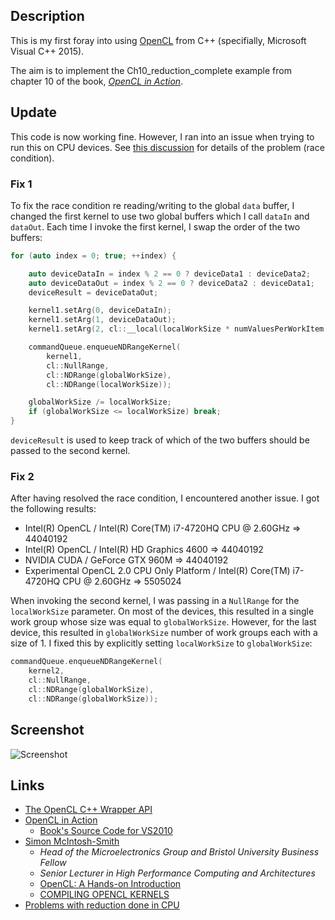 
## Description

This is my first foray into using [OpenCL](https://www.khronos.org/opencl/) from C++ (specifially, Microsoft Visual C++ 2015).

The aim is to implement the Ch10_reduction_complete example from chapter 10 of the book, [_OpenCL in Action_](https://www.manning.com/books/opencl-in-action).

## Update

This code is now working fine. However, I ran into an issue when trying to run this on CPU devices.
See [this discussion](https://software.intel.com/en-us/forums/opencl/topic/558984) for details
of the problem (race condition).

### Fix 1

To fix the race condition re reading/writing to the global `data` buffer, I changed the first kernel
to use two global buffers which I call `dataIn` and `dataOut`. Each time I invoke the first kernel,
I swap the order of the two buffers:

```C++
for (auto index = 0; true; ++index) {

    auto deviceDataIn = index % 2 == 0 ? deviceData1 : deviceData2;
    auto deviceDataOut = index % 2 == 0 ? deviceData2 : deviceData1;
    deviceResult = deviceDataOut;

    kernel1.setArg(0, deviceDataIn);
    kernel1.setArg(1, deviceDataOut);
    kernel1.setArg(2, cl::__local(localWorkSize * numValuesPerWorkItem * sizeof(float)));

    commandQueue.enqueueNDRangeKernel(
        kernel1,
        cl::NullRange,
        cl::NDRange(globalWorkSize),
        cl::NDRange(localWorkSize));

    globalWorkSize /= localWorkSize;
    if (globalWorkSize <= localWorkSize) break;
}
```

`deviceResult` is used to keep track of which of the two buffers should be
passed to the second kernel.

### Fix 2

After having resolved the race condition, I encountered another issue.
I got the following results:

* Intel(R) OpenCL / Intel(R) Core(TM) i7-4720HQ CPU @ 2.60GHz => 44040192
* Intel(R) OpenCL / Intel(R) HD Graphics 4600 => 44040192
* NVIDIA CUDA / GeForce GTX 960M => 44040192
* Experimental OpenCL 2.0 CPU Only Platform / Intel(R) Core(TM) i7-4720HQ CPU @ 2.60GHz => 5505024

When invoking the second kernel, I was passing in a `NullRange` for the `localWorkSize` parameter. On most of the devices, this resulted in a single work group whose size was equal to `globalWorkSize`. However, for the last device, this resulted in `globalWorkSize` number of work groups each with a size of 1. I fixed this by explicitly setting `localWorkSize`
to `globalWorkSize`:

```C++
commandQueue.enqueueNDRangeKernel(
    kernel2,
    cl::NullRange,
    cl::NDRange(globalWorkSize),
    cl::NDRange(globalWorkSize));
```


## Screenshot

![Screenshot](https://raw.github.com/taylorjg/ReductionCpp/master/Images/Screenshot.png)

## Links

* [The OpenCL C++ Wrapper API](https://www.khronos.org/registry/cl/specs/opencl-cplusplus-1.2.pdf)
* [OpenCL in Action](https://www.manning.com/books/opencl-in-action)
    * [Book's Source Code for VS2010](https://manning-content.s3.amazonaws.com/download/8/56a2ab3-4fe2-440b-8db1-bd5fa93deec6/source_code_vs2010.zip)
* [Simon McIntosh-Smith](https://www.cs.bris.ac.uk/home/simonm/)
    * _Head of the Microelectronics Group and Bristol University Business Fellow_
    * _Senior Lecturer in High Performance Computing and Architectures_
    * [OpenCL: A Hands-on Introduction](https://www.cs.bris.ac.uk/home/simonm/SC13/OpenCL_slides_SC13.pdf)
    * [COMPILING OPENCL KERNELS](http://www.cs.bris.ac.uk/home/simonm/montblanc/AdvancedOpenCL_full.pdf)
* [Problems with reduction done in CPU](https://software.intel.com/en-us/forums/opencl/topic/558984)
